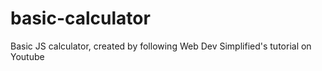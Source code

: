 # basic-calculator
Basic JS calculator, created by following Web Dev Simplified's tutorial on Youtube
